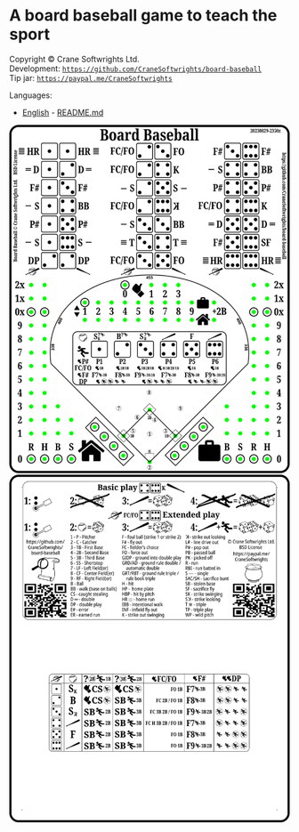 # A board baseball game to teach the sport

Copyright © Crane Softwrights Ltd.  
Development: [`https://github.com/CraneSoftwrights/board-baseball`](https://github.com/CraneSoftwrights/board-baseball)  
Tip jar: [`https://paypal.me/CraneSoftwrights`](https://paypal.me/CraneSoftwrights)   

Languages:

- [English](en/README.md#readme) - [README.md](en/README.md)

<img alt="Single board front" src="shared/combo-board-baseball-crane.png"/>  
<img alt="Single board back" src="shared/back-board-baseball-crane.png"/>  
